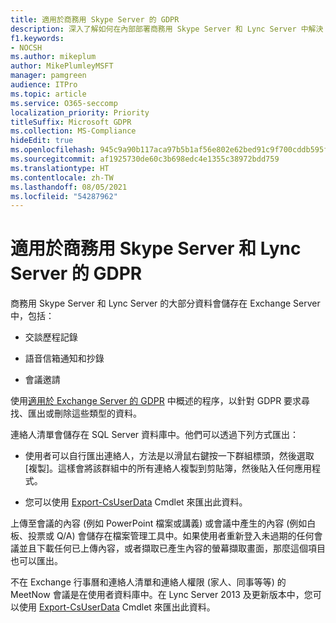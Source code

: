 ```yaml
---
title: 適用於商務用 Skype Server 的 GDPR
description: 深入了解如何在內部部署商務用 Skype Server 和 Lync Server 中解決 GDPR 需求。
f1.keywords:
- NOCSH
ms.author: mikeplum
author: MikePlumleyMSFT
manager: pamgreen
audience: ITPro
ms.topic: article
ms.service: O365-seccomp
localization_priority: Priority
titleSuffix: Microsoft GDPR
ms.collection: MS-Compliance
hideEdit: true
ms.openlocfilehash: 945c9a90b117aca97b5b1af56e802e62bed91c9f700cddb595fc32bbe325559e
ms.sourcegitcommit: af1925730de60c3b698edc4e1355c38972bdd759
ms.translationtype: HT
ms.contentlocale: zh-TW
ms.lasthandoff: 08/05/2021
ms.locfileid: "54287962"
---
```

# <a name="gdpr-for-skype-for-business-server-and-lync-server"></a>適用於商務用 Skype Server 和 Lync Server 的 GDPR

商務用 Skype Server 和 Lync Server 的大部分資料會儲存在 Exchange Server 中，包括：

-   交談歷程記錄

-   語音信箱通知和抄錄

-   會議邀請

使用[適用於 Exchange Server 的 GDPR](gdpr-for-exchange-server.md) 中概述的程序，以針對 GDPR 要求尋找、匯出或刪除這些類型的資料。

連絡人清單會儲存在 SQL Server 資料庫中。他們可以透過下列方式匯出：

-   使用者可以自行匯出連絡人，方法是以滑鼠右鍵按一下群組標頭，然後選取 [複製]。這樣會將該群組中的所有連絡人複製到剪貼簿，然後貼入任何應用程式。

-   您可以使用 [Export-CsUserData](/powershell/module/skype/export-csuserdata) Cmdlet 來匯出此資料。

上傳至會議的內容 (例如 PowerPoint 檔案或講義) 或會議中產生的內容 (例如白板、投票或 Q/A) 會儲存在檔案管理工具中。如果使用者重新登入未過期的任何會議並且下載任何已上傳內容，或者擷取已產生內容的螢幕擷取畫面，那麼這個項目也可以匯出。

不在 Exchange 行事曆和連絡人清單和連絡人權限 (家人、同事等等) 的 MeetNow 會議是在使用者資料庫中。在 Lync Server 2013 及更新版本中，您可以使用 [Export-CsUserData](/powershell/module/skype/export-csuserdata) Cmdlet 來匯出此資料。
